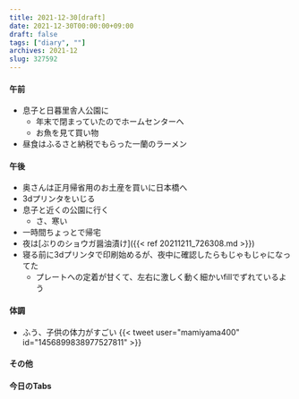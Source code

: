 ```yaml
---
title: 2021-12-30[draft]
date: 2021-12-30T00:00:00+09:00
draft: false
tags: ["diary", ""]
archives: 2021-12
slug: 327592
---
```

#### 午前
- 息子と日暮里舎人公園に
  - 年末で閉まっていたのでホームセンターへ
  - お魚を見て買い物
- 昼食はふるさと納税でもらった一蘭のラーメン
#### 午後
- 奥さんは正月帰省用のお土産を買いに日本橋へ
- 3dプリンタをいじる
- 息子と近くの公園に行く
  - さ、寒い
- 一時間ちょっとで帰宅
- 夜は[ぶりのショウガ醤油漬け]({{< ref 20211211_726308.md >}})
- 寝る前に3dプリンタで印刷始めるが、夜中に確認したらもじゃもじゃになってた
  - プレートへの定着が甘くて、左右に激しく動く細かいfillでずれているよう
#### 体調
- ふう、子供の体力がすごい
{{< tweet user="mamiyama400" id="1456899838977527811" >}}
#### その他
#### 今日のTabs